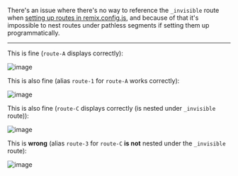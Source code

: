 There's an issue where there's no way to reference the `_invisible` route when [setting up routes in remix.config.js](https://github.com/grinkus-adapt/remix-repro_pathless-routes-in-config/blob/main/remix.config.js#L17), and because of that it's impossible to nest routes under pathless segments if setting them up programmatically.

---

This is fine (`route-A` displays correctly):

![image](https://github.com/grinkus-adapt/remix-repro_pathless-routes-in-config/assets/12794717/b1069db2-c242-4ef8-8047-14f7dc300dd2)

This is also fine (alias `route-1` for `route-A` works correctly):

![image](https://github.com/grinkus-adapt/remix-repro_pathless-routes-in-config/assets/12794717/9a4de99c-333f-41e4-beb2-d4263adbfa30)

This is also fine (`route-C` displays correctly (is nested under `_invisible` route)):

![image](https://github.com/grinkus-adapt/remix-repro_pathless-routes-in-config/assets/12794717/ea75a9b5-398d-4ede-bc41-c18ff4bebfb3)

This is **wrong** (alias `route-3` for `route-C` **is not** nested under the `_invisible` route):

![image](https://github.com/grinkus-adapt/remix-repro_pathless-routes-in-config/assets/12794717/b6d0de17-ef8b-4a2b-85aa-fde3bd945cf5)
